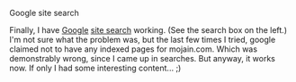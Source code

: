 Google site search

Finally, I have [Google][] [site search][] working. (See the search box
on the left.) I'm not sure what the problem was, but the last few
times I tried, google claimed not to have any indexed pages for
mojain.com. Which was demonstrably wrong, since I came up in
searches. But anyway, it works now. If only I had some interesting
content... ;)


[Google]: http://www.google.com/
[site search]: http://www.google.com/searchcode.html

